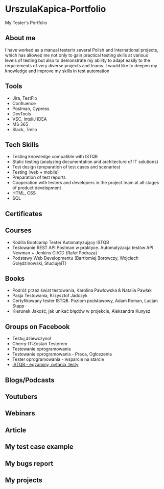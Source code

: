 # UrszulaKapica-Portfolio

My Tester's Portfolio

## About me

I have worked as a manual testerin
several Polish and International projects,
which has allowed me not only to gain
practical testing skills at various levels of
testing but also to demonstrate my
ability to adapt easily to the
requirements of very diverse projects
and teams. I would like to deepen my
knowledge and improve my skills in test
automation

## Tools

* Jira, TestFlo
* Confluence
* Postman, Cypress
* DevTools
* VSC, InteliJ IDEA
* MS 365
* Slack, Trello

## Tech Skills

* Testing knowledge compatible with ISTQB
* Static testing (analyzing documentation and
architecture of IT solutions)
* Test design (preparation of test cases and
scenarios)
* Testing (web + mobile)
* Preparation of test reports
* Cooperation with testers and developers in
the project team at all stages of product
development
* HTML, CSS
* SQL


## Certificates

## Courses

* Kodilla Bootcamp Tester Automatyzujący ISTQB
* Testowanie REST API Postman w praktyce. Automatyzacja testów API Newman + Jenkins CI/CD {Rafał Podraza}
* Podstawy Web Developmentu {Bartłomiej Borowczy, Wojciech Golędzinowski, StudiujęIT}

## Books

* Podróż przez świat testowania, Karolina Pawłowska & Natalia Pawlak
* Pasja Testowania, Krzysztof Jadczyk
* Certyfikowany tester ISTQB. Poziom podstawowy, Adam Roman, Lucjan Stapp
* Kierunek Jakość, jak unikać błędów w projekcie, Aleksandra Kunysz

## Groups on Facebook

* Testuj,dziewczyno!
* Cherry-IT:Zostań Testerem
* Testowanie oprogramowania
* Testowanie oprogramowania - Praca, Ogłoszenia
* Tester oprogramowania - wsparcie na starcie
* [ISTQB - egzaminy, pytania, testy](https://www.facebook.com/groups/194288250951242/)

## Blogs/Podcasts

## Youtubers

## Webinars

## Article

## My test case example

## My bugs report

## My projects
